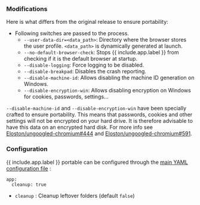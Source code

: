 ### Modifications

Here is what differs from the original release to ensure portability:

* Following switches are passed to the process.
  * `--user-data-dir=<data_path>`: Directory where the browser stores the user profile. `<data_path>` is dynamically generated at launch.
  * `--no-default-browser-check`: Stops {{ include.app.label }} from checking if it is the default browser at startup.
  * `--disable-logging`: Force logging to be disabled.
  * `--disable-breakpad`: Disables the crash reporting.
  * `--disable-machine-id`: Allows disabling the machine ID generation on Windows.
  * `--disable-encryption-win`: Allows disabling encryption on Windows for cookies, passwords, settings...

`--disable-machine-id` and `--disable-encryption-win` have been specially crafted to ensure portability. This means that passwords, cookies and other settings will not be encrypted on your hard drive. It is therefore advisable to have this data on an encrypted hard disk. For more info see [Eloston/ungoogled-chromium#444](https://github.com/Eloston/ungoogled-chromium/issues/444) and [Eloston/ungoogled-chromium#591](https://github.com/Eloston/ungoogled-chromium/pull/591).

### Configuration

{{ include.app.label }} portable can be configured through the [main YAML configuration file](/doc/configuration/) :

<div class="language-yml highlighter-rouge"><div class="highlight"><pre class="highlight"><code>app:
  cleanup: true
</code></pre></div></div>

* `cleanup` : Cleanup leftover folders (default `false`)
